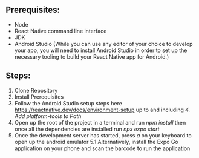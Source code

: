 ## Prerequisites:
- Node
- React Native command line interface
- JDK
- Android Studio (While you can use any editor of your choice to develop your app, you will need to install Android Studio in order to set up the necessary tooling to build your React Native app for Android.)
## Steps:
1. Clone Repository
2. Install Prerequisites
3. Follow the Android Studio setup steps here https://reactnative.dev/docs/environment-setup up to and including _4. Add platform-tools to Path_
4. Open up the root of the project in a terminal and run _npm install_ then once all the dependencies are installed run _npx expo start_
5. Once the development server has started, press _a_ on your keyboard to open up the android emulator
   5.1 Alternatively, install the Expo Go application on your phone and scan the barcode to run the application
